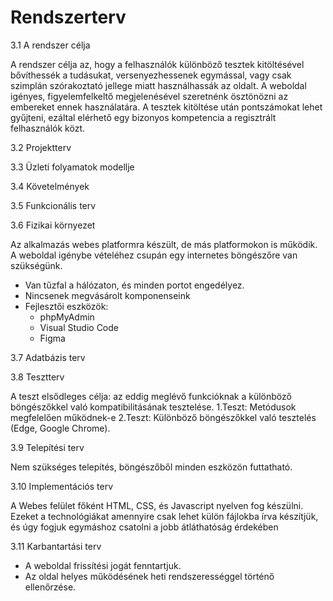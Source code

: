 # Rendszerterv

3.1 A rendszer célja

A rendszer célja az, hogy a felhasználók különböző tesztek kitöltésével bővíthessék a tudásukat, versenyezhessenek egymással, vagy csak szimplán szórakoztató jellege miatt használhassák az oldalt. A weboldal igényes, figyelemfelkeltő megjelenésével szeretnénk ösztönözni az embereket ennek használatára. A tesztek kitöltése után pontszámokat lehet gyűjteni, ezáltal elérhető egy bizonyos kompetencia a regisztrált felhasználók közt.

3.2 Projektterv

3.3 Üzleti folyamatok modellje

3.4 Követelmények

3.5 Funkcionális terv

3.6 Fizikai környezet

Az alkalmazás webes platformra készült, de más platformokon is működik. A weboldal igénybe vételéhez csupán egy internetes böngészőre van szükségünk.

  - Van tűzfal a hálózaton, és minden portot engedélyez.
  - Nincsenek megvásárolt komponenseink
  - Fejlesztői eszközök:
    - phpMyAdmin
    - Visual Studio Code
    - Figma

3.7 Adatbázis terv

3.8 Tesztterv

A teszt elsődleges célja: az eddig meglévő funkcióknak a különböző
böngészőkkel való kompatibilitásának tesztelése.
  1.Teszt: Metódusok megfelelően működnek-e
  2.Teszt: Különböző böngészőkkel való tesztelés (Edge, Google Chrome).

3.9 Telepítési terv

Nem szükséges telepítés, böngészőből minden eszközön futtatható.

3.10 Implementációs terv

A Webes felület főként HTML, CSS, és Javascript nyelven fog készülni.	
Ezeket a technológiákat amennyire csak lehet külön fájlokba írva készítjük, és
úgy fogjuk egymáshoz csatolni a jobb átláthatóság érdekében 

3.11 Karbantartási terv

- A weboldal frissítési jogát fenntartjuk.
- Az oldal helyes működésének heti rendszerességgel történő ellenőrzése.
